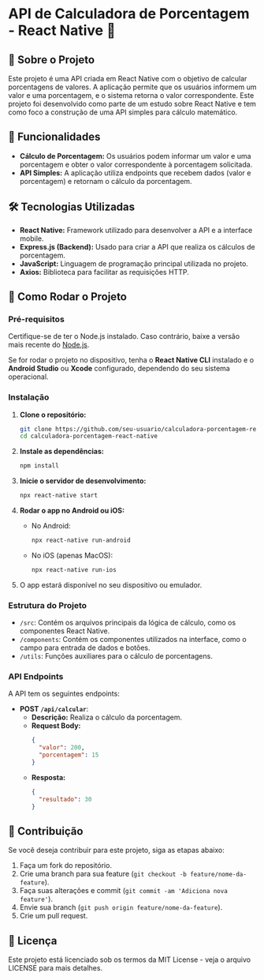 # API de Calculadora de Porcentagem - React Native 📱

## 📖 Sobre o Projeto

Este projeto é uma API criada em React Native com o objetivo de calcular porcentagens de valores. A aplicação permite que os usuários informem um valor e uma porcentagem, e o sistema retorna o valor correspondente. Este projeto foi desenvolvido como parte de um estudo sobre React Native e tem como foco a construção de uma API simples para cálculo matemático.

## 🔧 Funcionalidades

- **Cálculo de Porcentagem:** Os usuários podem informar um valor e uma porcentagem e obter o valor correspondente à porcentagem solicitada.
- **API Simples:** A aplicação utiliza endpoints que recebem dados (valor e porcentagem) e retornam o cálculo da porcentagem.
  
## 🛠 Tecnologias Utilizadas

- **React Native:** Framework utilizado para desenvolver a API e a interface mobile.
- **Express.js (Backend):** Usado para criar a API que realiza os cálculos de porcentagem.
- **JavaScript:** Linguagem de programação principal utilizada no projeto.
- **Axios:** Biblioteca para facilitar as requisições HTTP.

## 🔧 Como Rodar o Projeto

### Pré-requisitos

Certifique-se de ter o Node.js instalado. Caso contrário, baixe a versão mais recente do [Node.js](https://nodejs.org/).

Se for rodar o projeto no dispositivo, tenha o **React Native CLI** instalado e o **Android Studio** ou **Xcode** configurado, dependendo do seu sistema operacional.

### Instalação

1. **Clone o repositório:**
    ```bash
    git clone https://github.com/seu-usuario/calculadora-porcentagem-react-native.git
    cd calculadora-porcentagem-react-native
    ```

2. **Instale as dependências:**
    ```bash
    npm install
    ```

3. **Inicie o servidor de desenvolvimento:**
    ```bash
    npx react-native start
    ```

4. **Rodar o app no Android ou iOS:**
    - No Android:
      ```bash
      npx react-native run-android
      ```
    - No iOS (apenas MacOS):
      ```bash
      npx react-native run-ios
      ```

5. O app estará disponível no seu dispositivo ou emulador.

### Estrutura do Projeto

- `/src`: Contém os arquivos principais da lógica de cálculo, como os componentes React Native.
- `/components`: Contém os componentes utilizados na interface, como o campo para entrada de dados e botões.
- `/utils`: Funções auxiliares para o cálculo de porcentagens.

### API Endpoints

A API tem os seguintes endpoints:

- **POST `/api/calcular`**: 
  - **Descrição:** Realiza o cálculo da porcentagem.
  - **Request Body:** 
    ```json
    {
      "valor": 200,
      "porcentagem": 15
    }
    ```
  - **Resposta:**
    ```json
    {
      "resultado": 30
    }
    ```

## 🤝 Contribuição

Se você deseja contribuir para este projeto, siga as etapas abaixo:

1. Faça um fork do repositório.
2. Crie uma branch para sua feature (`git checkout -b feature/nome-da-feature`).
3. Faça suas alterações e commit (`git commit -am 'Adiciona nova feature'`).
4. Envie sua branch (`git push origin feature/nome-da-feature`).
5. Crie um pull request.

## 📝 Licença

Este projeto está licenciado sob os termos da MIT License - veja o arquivo LICENSE para mais detalhes.


